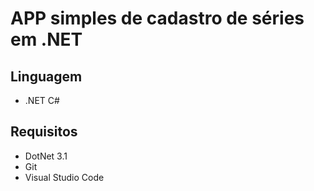# APP simples de cadastro de séries em .NET

## Linguagem

* .NET C#

## Requisitos

* DotNet 3.1
* Git
* Visual Studio Code